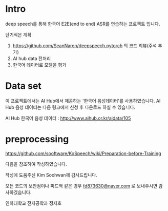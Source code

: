# Intro

deep speech를 통해 한국어 E2E(end to end) ASR를 연습하는 프로젝트 입니다.

단기적은 계획
1. https://github.com/SeanNaren/deepspeech.pytorch 의 코드 리뷰(주석 추가)
2. AI hub data 전처리
3. 한국어 데이터로 모델을 평가

# Data set

이 프로젝트에서는 AI Hub에서 제공하는 '한국어 음성데이터'를 사용하였습니다. 
AI Hub 음성 데이터는 다음 링크에서 신청 후 다운로드 하실 수 있습니다.

AI Hub 한국어 음성 데이터 : http://www.aihub.or.kr/aidata/105

# preprocessing

https://github.com/sooftware/KoSpeech/wiki/Preparation-before-Training

다음을 참조하여 작성하였습니다.

작성에 도움주신 Kim Soohwan께 감사드립니다.


모든 코드의 보안점이나 피드백 같은 경우 fd873630@naver.com 로 보내주시면 감사하겠습니다.

인하대학교 전자공학과 정지호
